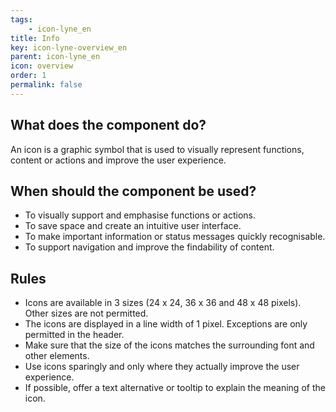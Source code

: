 ```yaml
---
tags: 
    - icon-lyne_en
title: Info
key: icon-lyne-overview_en
parent: icon-lyne_en
icon: overview
order: 1
permalink: false
---
```



## What does the component do?
An icon is a graphic symbol that is used to visually represent functions, content or actions and improve the user experience.

## When should the component be used?
* To visually support and emphasise functions or actions.
* To save space and create an intuitive user interface.
* To make important information or status messages quickly recognisable.
* To support navigation and improve the findability of content.

## Rules
* Icons are available in 3 sizes (24 x 24, 36 x 36 and 48 x 48 pixels). Other sizes are not permitted.
* The icons are displayed in a line width of 1 pixel. Exceptions are only permitted in the header.
* Make sure that the size of the icons matches the surrounding font and other elements.
* Use icons sparingly and only where they actually improve the user experience.
* If possible, offer a text alternative or tooltip to explain the meaning of the icon.
